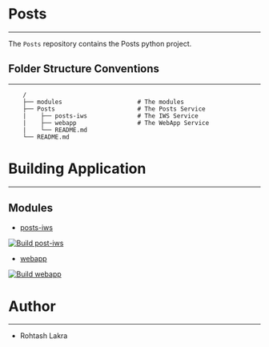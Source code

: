 # Posts

---

The ```Posts``` repository contains the Posts python project.


## Folder Structure Conventions

---

```
    /
    ├── modules                     # The modules
    ├── Posts                       # The Posts Service
    |    ├── posts-iws              # The IWS Service
    |    ├── webapp                 # The WebApp Service
    |    └── README.md
    └── README.md
```


# Building Application

---

## Modules

- [posts-iws](./posts-iws/README.md)


[![Build post-iws](https://github.com/rlakra-tinker/Posts/actions/workflows/build-iws-app.yml/badge.svg)](https://github.com/rlakra-tinker/Posts/actions/workflows/build-iws-app.yml)



- [webapp](./webapp/README.md)


[![Build webapp](https://github.com/rlakra-tinker/Posts/actions/workflows/build-webapp.yml/badge.svg)](https://github.com/rlakra-tinker/Posts/actions/workflows/build-webapp.yml)


# Author

---

- Rohtash Lakra
